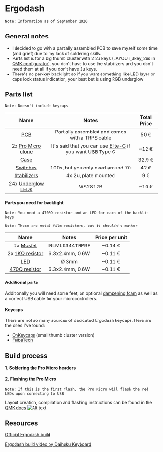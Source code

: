 # Ergodash

`Note: Information as of September 2020`

## General notes
* I decided to go with a partially assembled PCB to save myself some time (and grief) due to my lack of soldering skills.
* Parts list is for a big thumb cluster with 2 2u keys (LAYOUT_3key_2us in [QMK configurator](https://config.qmk.fm/)), you don't have to use the stabilizers and you don't need them at all if you don't have 2u keys.
* There's no per-key backlight so if you want something like LED layer or caps lock status indication, your best bet is using RGB underglow

## Parts list
`Note: Doesn't include keycaps`

| Name | Notes | Total Price |
|:----:|:-----:|:-----------:|
| [PCB](https://falba.tech/product/ergodash-partially-assembled-with-electronics-cables/?v=928568b84963) | Partially assembled and comes with a TRPS cable | 50 € |
| 2x [Pro Micro clone](laskarduino.cz/arduino-leonardo-pro-micro/) | It's said that you can use [Elite-C](https://keeb.io/products/elite-c-low-profile-version-usb-c-pro-micro-replacement-atmega32u4) if you want USB Type C | ~12 € |
| [Case](https://keycapsss.com/keyboard-parts/cases/76/ergodash-acrylic-plate-case?c=12) || 32.9 € |
| [Switches](https://candykeys.com/product/cherry-mx-blue-plate-m) | 100x, but you only need around 70 | 42 € |
| [Stabilizers](https://candykeys.com/product/genuine-cherry-mx-stabiliser-pack-plate-mount) | 4x 2u, plate mounted | 9 € |
| 24x [Underglow LEDs](https://www.tme.eu/cz/details/ws2812b-v5/diody-led-smd-barevne/worldsemi/) | WS2812B | ~10 € |

#### Parts you need for backlight
`Note: You need a 470RΩ resistor and an LED for each of the backlit keys`

`Note: These are metal film resistors, but it shouldn't matter`

| Name | Notes | Price per unit |
|:----:|:-----:|:-----------:|
| 2x [Mosfet](https://www.tme.eu/cz/details/irlml6344trpbf/tranzistory-s-kanalem-n-smd/infineon-irf/) | IRLML6344TRPBF | ~0.14 € |
| 2x [1KΩ resistor](https://www.gme.cz/rm-1k-0207-0-6w-1)| 6.3x2.4mm, 0.6W | ~0.11 € |
| [LED](https://www.tme.eu/cz/details/ww03a3swq4-n2/led-diody-tht-3mm/wah-wang-holding/) | Ø 3mm | ~0.11 € |
| [470Ω resistor](https://www.gme.cz/rm-470r-0207-0-6w-1)| 6.3x2.4mm, 0.6W | ~0.11 € |

#### Additional parts
Additionally you will need some feet, an optional [dampening foam](https://switchandclick.com/2020/08/26/the-best-dampening-foam-for-a-mechanical-keyboard/) as well as a correct USB cable for your microcontrollers.

#### Keycaps
There are not so many sources of dedicated Ergodash keycaps. Here are the ones I've found: 
* [OhKeycaps](https://ohkeycaps.com/collections/dsa-blanks/products/dsa-pink-purple?variant=29211011711087) (small thumb cluster version)
* [FalbaTech](https://falba.tech/product/dsa-keycaps-black-blank-left-right-keyboards-redox-copy/?v=928568b84963)

## Build process

#### 1. Soldering the Pro Micro headers
#### 2. Flashing the Pro Micro
`Note: If this is the first flash, the Pro Micro will flash the red LEDs upon connecting to USB`

Layout creation, compilation and flashing instructions can be found in the [QMK docs](https://docs.qmk.fm/#/)
![Alt text](.gif/flash.gif)

## Resources
[Official Ergodash build](https://github.com/omkbd/ErgoDash/blob/master/Doc/build-en.md)

[Ergodash build video by Daihuku Keyboard](https://www.youtube.com/watch?v=yHgvEU0NYCk)

